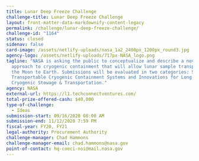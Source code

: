 ```yaml
---
title: Lunar Deep Freeze Challenge
challenge-title: Lunar Deep Freeze Challenge
layout: front-matter-data-markdownify-content-legacy
permalink: /challenge/lunar-deep-freeze-challenge/
challenge-id: "1164"
status: closed
sidenav: false
card-image: /assets/netlify-uploads/nasa_1a2_2400px_1200px_round3.jpg
agency-logo: /assets/netlify-uploads/717px-NASA_logo.png
tagline: "NASA is asking the public to conceptualize and describe a novel
  approach to cryogenic containment that will allow lunar sample transport from
  the Moon to Earth. Submissions will be evaluated in two categories: Small
  Transportable Cryogenic Containment Systems and Innovations for Long-Term
  Cryogenic Stowage & Transportation."
agency: NASA
external-url: https://l1.techconnectventures.com/
total-prize-offered-cash: $40,000
type-of-challenge:
  - Ideas
submission-start: 09/16/2020 08:00 AM
submission-end: 11/12/2020 7:59 PM
fiscal-year: FY20, FY21
legal-authority: Procurement Authority
challenge-manager: Chad Hammons
challenge-manager-email: chad.hammons@nasa.gov
point-of-contact: hq-coeci-noi@mail.nasa.gov
---
```

